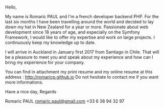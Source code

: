 Hello, 

My name is Romaric PAUL and I'm a french developer backend PHP. For the last six months I have been travelling around the world and decided to lay down my hat in New Zealand for a year or more. Passionate about web development since 18 years of age, and especially on the Symfony Framework, I would like to offer my expertise and work on large projects. I continuously keep my knowledge up to date.

I will arrive in Auckland in January first 2017 from Santiago in Chile. That will be a pleasure to meet you and speak about my experience and how can I bring my experience for your company. 

You can find in attachment my print resume and my online resume at this address : http://romaricp.github.io 
Do not hesitate to contact me if you want more informations. 

Have a nice day, 
Regards

Romaric PAUL
romaric.paul@gmail.com
+33 6 38 94 32 97